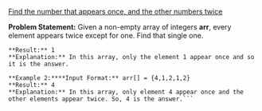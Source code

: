 [Find the number that appears once, and the other numbers twice](https://takeuforward.org/arrays/find-the-number-that-appears-once-and-the-other-numbers-twice/)

**Problem Statement:** Given a non-empty array of integers **arr**, every element appears twice except for one. Find that single one.

````**Example 1:****Input Format:** arr[] = {2,2,1}
**Result:** 1
**Explanation:** In this array, only the element 1 appear once and so it is the answer.

**Example 2:****Input Format:** arr[] = {4,1,2,1,2}
**Result:** 4
**Explanation:** In this array, only element 4 appear once and the other elements appear twice. So, 4 is the answer.```
````
